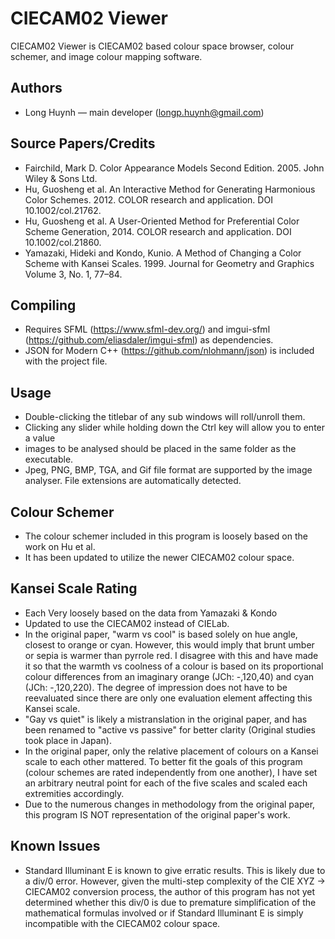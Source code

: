 # CIECAM02 Viewer
CIECAM02 Viewer is CIECAM02 based colour space browser, colour schemer, and image colour mapping software.

## Authors

- Long Huynh  — main developer (longp.huynh@gmail.com)

## Source Papers/Credits

- Fairchild, Mark D. Color Appearance Models Second Edition. 2005. John Wiley & Sons Ltd.
- Hu, Guosheng et al. An Interactive Method for Generating Harmonious Color Schemes. 2012. COLOR research and application. DOI 10.1002/col.21762.
- Hu, Guosheng et al. A User-Oriented Method for Preferential Color Scheme Generation, 2014. COLOR research and application.  DOI 10.1002/col.21860.
- Yamazaki, Hideki and Kondo, Kunio. A Method of Changing a Color Scheme with Kansei Scales. 1999. Journal for Geometry and Graphics Volume 3, No. 1, 77–84.

## Compiling

- Requires SFML (https://www.sfml-dev.org/) and imgui-sfml (https://github.com/eliasdaler/imgui-sfml) as dependencies.
- JSON for Modern C++ (https://github.com/nlohmann/json) is included with the project file.

## Usage

- Double-clicking the titlebar of any sub windows will roll/unroll them.
- Clicking any slider while holding down the Ctrl key will allow you to enter a value
- images to be analysed should be placed in the same folder as the executable. 
- Jpeg, PNG, BMP, TGA, and Gif file format are supported by the image analyser. File extensions are automatically detected.

## Colour Schemer

- The colour schemer included in this program is loosely based on the work on Hu et al.
- It has been updated to utilize the newer CIECAM02 colour space.

## Kansei Scale Rating

- Each Very loosely based on the data from Yamazaki & Kondo
- Updated to use the CIECAM02 instead of CIELab.
- In the original paper, "warm vs cool" is based solely on hue angle, closest to orange or cyan. However, this would imply that brunt umber or sepia is warmer than pyrrole red. I disagree with this and have made it so that the warmth vs coolness of a colour is based on its proportional colour differences from an imaginary orange (JCh: -,120,40) and cyan (JCh: -,120,220). The degree of impression does not have to be reevaluated since there are only one evaluation element affecting this Kansei scale.
- "Gay vs quiet" is likely a mistranslation in the original paper, and has been renamed to "active vs passive" for better clarity (Original studies took place in Japan).
- In the original paper, only the relative placement of colours on a Kansei scale to each other mattered. To better fit the goals of this program (colour schemes are rated independently from one another), I have set an arbitrary neutral point for each of the five scales and scaled each extremities accordingly. 
- Due to the numerous changes in methodology from the original paper, this program IS NOT representation of the original paper's work.

## Known Issues

- Standard Illuminant E is known to give  erratic results. This is likely due to a div/0 error. However, given the multi-step complexity of the CIE XYZ -> CIECAM02 conversion process, the author of this program has not yet determined whether this div/0 is due to premature simplification of the mathematical formulas involved or if Standard Illuminant E is simply incompatible with the CIECAM02 colour space.
